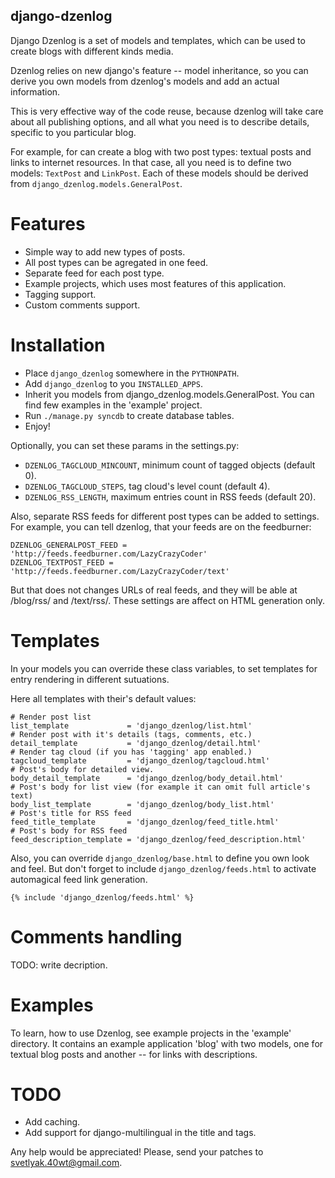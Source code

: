 django-dzenlog
--------------

Django Dzenlog is a set of models and templates, which can be
used to create blogs with different kinds media.

Dzenlog relies on new django's feature -- model inheritance,
so you can derive you own models from dzenlog's models and
add an actual information.

This is very effective way of the code reuse, because dzenlog
will take care about all publishing options, and all what you
need is to describe details, specific to you particular blog.

For example, for can create a blog with two post types: textual
posts and links to internet resources. In that case, all you need
is to define two models: `TextPost` and `LinkPost`. Each of these
models should be derived from `django_dzenlog.models.GeneralPost`.

Features
========

* Simple way to add new types of posts.
* All post types can be agregated in one feed.
* Separate feed for each post type.
* Example projects, which uses most features of this application.
* Tagging support.
* Custom comments support.

Installation
============

* Place `django_dzenlog` somewhere in the `PYTHONPATH`.
* Add `django_dzenlog` to you `INSTALLED_APPS`.
* Inherit you models from django_dzenlog.models.GeneralPost.
  You can find few examples in the 'example' project.
* Run `./manage.py syncdb` to create database tables.
* Enjoy!

Optionally, you can set these params in the settings.py:

* `DZENLOG_TAGCLOUD_MINCOUNT`, minimum count of tagged objects (default 0).
* `DZENLOG_TAGCLOUD_STEPS`, tag cloud's level count (default 4).
* `DZENLOG_RSS_LENGTH`, maximum entries count in RSS feeds (default 20).

Also, separate RSS feeds for different post types can be added to settings.
For example, you can tell dzenlog, that your feeds are on the feedburner:

    DZENLOG_GENERALPOST_FEED = 'http://feeds.feedburner.com/LazyCrazyCoder'
    DZENLOG_TEXTPOST_FEED = 'http://feeds.feedburner.com/LazyCrazyCoder/text'

But that does not changes URLs of real feeds, and they will be able at /blog/rss/
and /text/rss/. These settings are affect on HTML generation only.

Templates
=========

In your models you can override these class variables, to set
templates for entry rendering in different sutuations.

Here all templates with their's default values:

    # Render post list
    list_template             = 'django_dzenlog/list.html'
    # Render post with it's details (tags, comments, etc.)
    detail_template           = 'django_dzenlog/detail.html'
    # Render tag cloud (if you has 'tagging' app enabled.)
    tagcloud_template         = 'django_dzenlog/tagcloud.html'
    # Post's body for detailed view.
    body_detail_template      = 'django_dzenlog/body_detail.html'
    # Post's body for list view (for example it can omit full article's text)
    body_list_template        = 'django_dzenlog/body_list.html'
    # Post's title for RSS feed
    feed_title_template       = 'django_dzenlog/feed_title.html'
    # Post's body for RSS feed
    feed_description_template = 'django_dzenlog/feed_description.html'

Also, you can override `django_dzenlog/base.html` to define you own
look and feel. But don't forget to include `django_dzenlog/feeds.html`
to activate automagical feed link generation.

    {% include 'django_dzenlog/feeds.html' %}

Comments handling
=================

TODO: write decription.


Examples
========

To learn, how to use Dzenlog, see example projects in the 'example'
directory. It contains an example application 'blog' with two
models, one for textual blog posts and another -- for links with
descriptions.

TODO
====

* Add caching.
* Add support for django-multilingual in the title and tags.

Any help would be appreciated! Please, send your patches to svetlyak.40wt@gmail.com.
